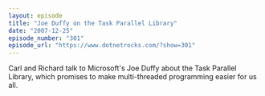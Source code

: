 ```yaml
---
layout: episode
title: "Joe Duffy on the Task Parallel Library"
date: "2007-12-25"
episode_number: "301"
episode_url: "https://www.dotnetrocks.com/?show=301"
---
```


Carl and Richard talk to Microsoft's Joe Duffy about the Task Parallel Library, which promises to make multi-threaded programming easier for us all.
